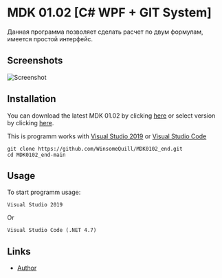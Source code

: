 # MDK 01.02 [C# WPF + GIT System]

Данная программа позволяет сделать расчет по двум формулам, имеется простой интерфейс.

Screenshots
----

![Screenshot](https://i.imgur.com/cmd7SEI.png)


Installation
----

You can download the latest MDK 01.02 by clicking [here](https://github.com/WinsomeQuill/MDK0102_end/releases/download/1.1/MDK0102_end.exe) or select version by clicking  [here](https://github.com/WinsomeQuill/MDK0102_end/releases).

This is programm works with [Visual Studio 2019](https://visualstudio.microsoft.com/ru/downloads/) or [Visual Studio Code](https://code.visualstudio.com/download/)

    git clone https://github.com/WinsomeQuill/MDK0102_end.git
    cd MDK0102_end-main

Usage
----

To start programm usage:

    Visual Studio 2019
Or

    Visual Studio Code (.NET 4.7)

Links
----

* [Author](https://vk.com/winsomequill/)

